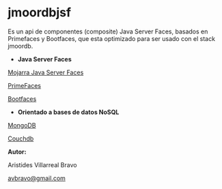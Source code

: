 # jmoordbjsf

Es un api de componentes \(composite\) Java Server Faces, basados en Primefaces  y Bootfaces, que esta optimizado para ser usado con el stack jmoordb.

* **Java Server Faces**

[Mojarra Java Server Faces](https://javaserverfaces.github.io/)

[PrimeFaces](https://www.primefaces.org/)

[Bootfaces](https://www.bootsfaces.net/)



* **Orientado a bases de datos NoSQL**

[MongoDB](https://www.mongodb.com/)

[Couchdb](http://couchdb.apache.org/)



**Autor:**

Aristides Villarreal Bravo

avbravo@gmail.com

